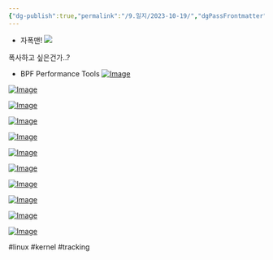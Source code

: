 ```yaml
---
{"dg-publish":true,"permalink":"/9.일지/2023-10-19/","dgPassFrontmatter":true,"noteIcon":""}
---
```




- 자폭맨!
![](https://i.imgur.com/aetktvs.png)

폭사하고 싶은건가..?



- BPF Performance Tools
[![Image](https://learning.oreilly.com/api/v2/epubs/urn:orm:book:9780136588870/files/graphics/004pro01.jpg)](https://learning.oreilly.com/library/view/bpf-performance-tools/9780136588870/ch01.xhtml#p004pro01)

[![Image](https://learning.oreilly.com/api/v2/epubs/urn:orm:book:9780136588870/files/graphics/005pro01.jpg)](https://learning.oreilly.com/library/view/bpf-performance-tools/9780136588870/ch01.xhtml#p005pro01)

[![Image](https://learning.oreilly.com/api/v2/epubs/urn:orm:book:9780136588870/files/graphics/006pro01.jpg)](https://learning.oreilly.com/library/view/bpf-performance-tools/9780136588870/ch01.xhtml#p006pro01)

[![Image](https://learning.oreilly.com/api/v2/epubs/urn:orm:book:9780136588870/files/graphics/010pro01.jpg)](https://learning.oreilly.com/library/view/bpf-performance-tools/9780136588870/ch01.xhtml#p010pro01)

[![Image](https://learning.oreilly.com/api/v2/epubs/urn:orm:book:9780136588870/files/graphics/010pro02.jpg)](https://learning.oreilly.com/library/view/bpf-performance-tools/9780136588870/ch01.xhtml#p010pro02)

[![Image](https://learning.oreilly.com/api/v2/epubs/urn:orm:book:9780136588870/files/graphics/011pro01.jpg)](https://learning.oreilly.com/library/view/bpf-performance-tools/9780136588870/ch01.xhtml#p011pro01)

[![Image](https://learning.oreilly.com/api/v2/epubs/urn:orm:book:9780136588870/files/graphics/011pro02.jpg)](https://learning.oreilly.com/library/view/bpf-performance-tools/9780136588870/ch01.xhtml#p011pro02)

[![Image](https://learning.oreilly.com/api/v2/epubs/urn:orm:book:9780136588870/files/graphics/012pro01.jpg)](https://learning.oreilly.com/library/view/bpf-performance-tools/9780136588870/ch01.xhtml#p012pro01)

[![Image](https://learning.oreilly.com/api/v2/epubs/urn:orm:book:9780136588870/files/graphics/012pro02.jpg)](https://learning.oreilly.com/library/view/bpf-performance-tools/9780136588870/ch01.xhtml#p012pro02)

[![Image](https://learning.oreilly.com/api/v2/epubs/urn:orm:book:9780136588870/files/graphics/013pro01.jpg)](https://learning.oreilly.com/library/view/bpf-performance-tools/9780136588870/ch01.xhtml#p012pro02)

[![Image](https://learning.oreilly.com/api/v2/epubs/urn:orm:book:9780136588870/files/graphics/013pro02.jpg)](https://learning.oreilly.com/library/view/bpf-performance-tools/9780136588870/ch01.xhtml#p013pro02)

#linux #kernel #tracking
